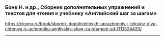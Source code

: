 ### Бонк Н. и др., Сборник дополнительных упражнений и текстов для чтения к учебнику «Английский шаг за шагом»
<https://eksmo.ru/book/sbornik-dopolnitelnykh-uprazhneniy-i-tekstov-dlya-chteniya-k-uchebniku-angliyskiy-shag-za-shagom-sd-ITD324433/>

---

